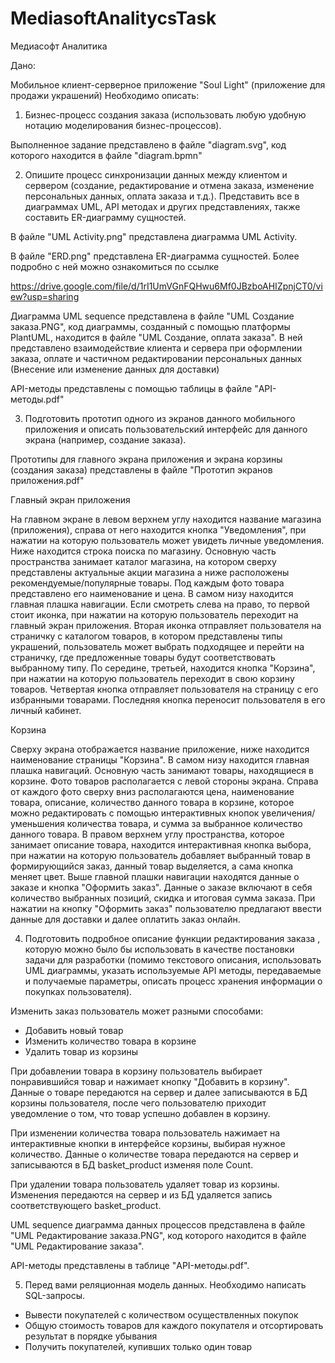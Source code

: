 # MediasoftAnalitycsTask
Медиасофт Аналитика

Дано:

Мобильное клиент-серверное приложение "Soul Light" (приложение для продажи украшений)
Необходимо описать:
1. Бизнес-процесс создания заказа (использовать любую удобную нотацию моделирования бизнес-процессов).

Выполненное задание представлено в файле "diagram.svg", код которого находится в файле "diagram.bpmn"

2. Опишите процесс синхронизации данных между клиентом и сервером (создание, редактирование и отмена заказа, изменение персональных данных, оплата заказа и т.д.). Представить все в диаграммах UML, API методах и других представлениях, также составить ER-диаграмму сущностей.

В файле "UML Activity.png" представлена диаграмма UML Activity.

В файле "ERD.png" представлена ER-диаграмма сущностей. Более подробно с ней можно ознакомиться по ссылке 

https://drive.google.com/file/d/1rI1UmVGnFQHwu6Mf0JBzboAHIZpnjCT0/view?usp=sharing

Диаграмма UML sequence представлена в файле "UML Создание заказа.PNG", код диаграммы, созданный с помощью платформы PlantUML, находится в файле "UML Создание, оплата заказа". В ней представлено взаимодействие клиента и сервера при оформлении заказа, оплате и частичном редактировании персональных данных (Внесение или изменение данных для доставки) 

API-методы представлены с помощью таблицы в файле "API-методы.pdf"


3. Подготовить прототип одного из экранов данного мобильного приложения и описать пользовательский интерфейс для данного экрана (например, создание заказа).

Прототипы для главного экрана приложения и экрана корзины (создания заказа) представлены в файле "Прототип экранов приложения.pdf"

Главный экран приложения

На главном экране в левом верхнем углу находится название магазина (приложения), справа от него находится кнопка "Уведомления", при нажатии на которую пользователь может увидеть личные уведомления. Ниже находится строка поиска по магазину. Основную часть пространства занимает каталог магазина, на котором сверху представлены актуальные акции магазина а ниже расположены рекомендуемые/популярные товары. Под каждым фото товара представлено его наименование и цена. В самом низу находится главная плашка навигации. Если смотреть слева на право, то первой стоит иконка, при нажатии на которую пользователь переходит на главный экран приложения. Вторая иконка отправляет пользователя на страничку с каталогом товаров, в котором представлены типы украшений, пользователь может выбрать подходящее и перейти на страничку, где предложенные товары будут соответствовать выбранному типу. По середине, третьей, находится кнопка "Корзина", при нажатии на которую пользователь переходит в свою корзину товаров. Четвертая кнопка отправляет пользователя на страницу с его избранными товарами. Последняя кнопка переносит пользователя в его личный кабинет.

Корзина

Сверху экрана отображается название приложение, ниже находится наименование страницы "Корзина". В самом низу находится главная плашка навигаций. Основную часть занимают товары, находящиеся в корзине. Фото товаров располагается с левой стороны экрана. Справа от каждого фото сверху вниз располагаются цена, наименование товара, описание, количество данного товара в корзине, которое можно редактировать с помощью интерактивных кнопок увеличения/уменьшения количества товара, и сумма за выбранное количество данного товара. В правом верхнем углу пространства, которое занимает описание товара, находится интерактивная кнопка выбора, при нажатии на которую пользователь добавляет выбранный товар в формирующийся заказ, данный товар выделяется, а сама кнопка меняет цвет. Выше главной плашки навигации находятся данные о заказе и кнопка "Оформить заказ". Данные о заказе включают в себя количество выбранных позиций, скидка и итоговая сумма заказа. При нажатии на кнопку "Оформить заказ" пользователю предлагают ввести данные для доставки и далее оплатить заказ онлайн.

4. Подготовить подробное описание функции редактирования заказа , которую можно было бы использовать в качестве постановки задачи для разработки (помимо текстового описания, использовать UML диаграммы, указать используемые API методы, передаваемые и получаемые параметры, описать процесс хранения информации о покупках пользователя). 

Изменить заказ пользователь может разными способами:

- Добавить новый товар
- Изменить количество товара в корзине
- Удалить товар из корзины

При добавлении товара в корзину пользователь выбирает понравившийся товар и нажимает кнопку "Добавить в корзину". Данные о товаре передаются на сервер и далее записываются в БД корзины пользователя, после чего пользователю приходит уведомление о том, что товар успешно добавлен в корзину. 

При изменении количества товара пользователь нажимает на интерактивные кнопки в интерфейсе корзины, выбирая нужное количество. Данные о количестве товара передаются на сервер и записываются в БД basket_product изменяя поле Count.

При удалении товара пользователь удаляет товар из корзины. Изменения передаются на сервер и из БД удаляется запись соответствующего basket_product.

UML sequence диаграмма данных процессов представлена в файле "UML Редактирование заказа.PNG", код которого находится в файле "UML Редактирование заказа".

API-методы представлены в таблице "API-методы.pdf".

5. Перед вами реляционная модель данных. Необходимо написать SQL-запросы.

- Вывести покупателей с количеством осуществленных покупок
- Общую стоимость товаров для каждого покупателя и отсортировать результат в порядке убывания
- Получить покупателей, купивших только один товар
